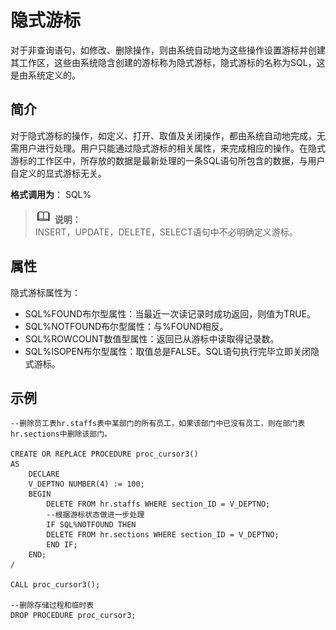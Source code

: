 # 隐式游标<a name="ZH-CN_TOPIC_0245374635"></a>

对于非查询语句，如修改、删除操作，则由系统自动地为这些操作设置游标并创建其工作区，这些由系统隐含创建的游标称为隐式游标，隐式游标的名称为SQL，这是由系统定义的。

## 简介<a name="zh-cn_topic_0237122245_zh-cn_topic_0059778352_s2cdd131c90024828a55b72311ceb5476"></a>

对于隐式游标的操作，如定义、打开、取值及关闭操作，都由系统自动地完成，无需用户进行处理。用户只能通过隐式游标的相关属性，来完成相应的操作。在隐式游标的工作区中，所存放的数据是最新处理的一条SQL语句所包含的数据，与用户自定义的显式游标无关。

**格式调用为**： SQL%

>![](public_sys-resources/icon-note.gif) **说明：**   
>INSERT，UPDATE，DELETE，SELECT语句中不必明确定义游标。  

## 属性<a name="zh-cn_topic_0237122245_zh-cn_topic_0059778352_sbc470b788a0c40af9e3f1dcf2d963894"></a>

隐式游标属性为：

-   SQL%FOUND布尔型属性：当最近一次读记录时成功返回，则值为TRUE。
-   SQL%NOTFOUND布尔型属性：与%FOUND相反。
-   SQL%ROWCOUNT数值型属性：返回已从游标中读取得记录数。
-   SQL%ISOPEN布尔型属性：取值总是FALSE。SQL语句执行完毕立即关闭隐式游标。

## 示例<a name="zh-cn_topic_0237122245_zh-cn_topic_0059778352_s56d5099e16904d0bb9800bc6a8acf21c"></a>

```
--删除员工表hr.staffs表中某部门的所有员工，如果该部门中已没有员工，则在部门表hr.sections中删除该部门。

CREATE OR REPLACE PROCEDURE proc_cursor3() 
AS 
    DECLARE
    V_DEPTNO NUMBER(4) := 100;
    BEGIN
        DELETE FROM hr.staffs WHERE section_ID = V_DEPTNO;
        --根据游标状态做进一步处理
        IF SQL%NOTFOUND THEN
        DELETE FROM hr.sections WHERE section_ID = V_DEPTNO;
        END IF;
    END;
/

CALL proc_cursor3();

--删除存储过程和临时表
DROP PROCEDURE proc_cursor3;
```

